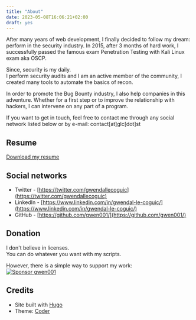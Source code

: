 ```yaml
---
title: "About"
date: 2023-05-08T16:06:21+02:00
draft: yes
---
```

After many years of web development, I finally decided to follow my dream: perform in the security industry.
In 2015, after 3 months of hard work, I successfully passed the famous exam Penetration
Testing with Kali Linux exam aka OSCP.

Since, security is my daily.  
I perform security audits and I am an active member of the community, I created many tools to automate the basics of recon.

In order to promote the Bug Bounty industry, I also help companies in this adventure.
Whether for a first step or to improve the relationship with hackers, I can intervene on any part of a program.

If you want to get in touch, feel free to contact me through any social network listed below or by e-mail:
contact[at]glc[dot]st


## Resume

<a href="/assets/glecoguic-cv.pdf" target="_blank">Download my resume</a>


## Social networks

- Twitter - [https://twitter.com/gwendallecoguic](https://twitter.com/gwendallecoguic)
- LinkedIn - [https://www.linkedin.com/in/gwendal-le-coguic/](https://www.linkedin.com/in/gwendal-le-coguic/)
- GitHub - [https://github.com/gwen001/](https://github.com/gwen001/)


## Donation

I don't believe in licenses.  
You can do whatever you want with my scripts.  

However, there is a simple way to support my work:  
<a href="https://github.com/sponsors/gwen001" title="Sponsor gwen001"><img src="/assets/img/github-sponsor.png" alt="Sponsor gwen001" title="Sponsor gwen001"></a>


## Credits

- Site built with [Hugo](https://gohugo.io/)
- Theme: [Coder](https://github.com/luizdepra/hugo-coder/)
